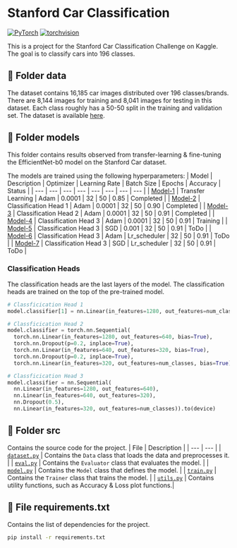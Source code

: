 # Stanford Car Classification
[![PyTorch](https://img.shields.io/badge/PyTorch-1.12.1-orange.svg)](https://pytorch.org/) 
[![torchvision](https://img.shields.io/badge/torchvision-0.13.1-orange.svg)](https://pytorch.org/)

This is a project for the Stanford Car Classification Challenge on Kaggle. 
The goal is to classify cars into 196 classes. 

## 💾 Folder data
The dataset contains 16,185 car images distributed over 196 classes/brands. There are 8,144 images for training and 8,041 images for testing in this dataset. Each class roughly has a 50-50 split in the training and validation set. The dataset is available [here](https://www.kaggle.com/datasets/jutrera/stanford-car-dataset-by-classes-folder).

## 🚀 Folder models
This folder contains results observed from transfer-learning & fine-tuning the EfficientNet-b0 model on the Stanford Car dataset.

The models are trained using the following hyperparameters:
| Model | Description | Optimizer | Learning Rate | Batch Size | Epochs | Accuracy | Status |
| --- | --- | --- | --- | --- | --- | --- | --- |
| [Model-1]() | Transfer Learning | Adam | 0.0001 | 32 | 50 | 0.85 | Completed |
| [Model-2]() | Classification Head 1 | Adam | 0.0001 | 32 | 50 | 0.90 | Completed |
| [Model-3]() | Classification Head 2 | Adam | 0.0001 | 32 | 50 | 0.91 | Completed |
| [Model-4]() | Classification Head 3 | Adam | 0.0001 | 32 | 50 | 0.91 | Training |
| [Model-5]() | Classification Head 3 | SGD | 0.001 | 32 | 50 | 0.91 | ToDo |
| [Model-6]() | Classification Head 3 | Adam | Lr_scheduler | 32 | 50 | 0.91 | ToDo |
| [Model-7]() | Classification Head 3 | SGD | Lr_scheduler | 32 | 50 | 0.91 | ToDo |

### Classification Heads
The classification heads are the last layers of the model. The classification heads are trained on the top of the pre-trained model.
```python 
# Classficication Head 1
model.classifier[1] = nn.Linear(in_features=1280, out_features=num_classes).to(device)

# Classficication Head 2
model.classifier = torch.nn.Sequential(
  torch.nn.Linear(in_features=1280, out_features=640, bias=True),
  torch.nn.Dropout(p=0.2, inplace=True),
  torch.nn.Linear(in_features=640, out_features=320, bias=True),
  torch.nn.Dropout(p=0.2, inplace=True),
  torch.nn.Linear(in_features=320, out_features=num_classes, bias=True)).to(device)

# Classficication Head 3
model.classifier = nn.Sequential(
  nn.Linear(in_features=1280, out_features=640),
  nn.Linear(in_features=640, out_features=320),
  nn.Dropout(0.5),
  nn.Linear(in_features=320, out_features=num_classes)).to(device)

```


## 🔌 Folder src   
Contains the source code for the project.
| File | Description |
| --- | --- |
| [`dataset.py`](https://github.com/dimgag/stanford_car_classification/blob/master/src/dataset.py) | Contains the `Data` class that loads the data and preprocesses it. |
| [`eval.py`](https://github.com/dimgag/stanford_car_classification/blob/master/src/eval.py) | Contains the `Evaluator` class that evaluates the model. |
| [`model.py`](https://github.com/dimgag/stanford_car_classification/blob/master/src/model.py) | Contains the `Model` class that defines the model. |
| [`train.py`](https://github.com/dimgag/stanford_car_classification/blob/master/src/train.py) | Contains the `Trainer` class that trains the model. |
| [`utils.py`](https://github.com/dimgag/stanford_car_classification/blob/master/src/utils.py) | Contains utility functions, such as Accuracy & Loss plot functions.|



## 📝 File requirements.txt
Contains the list of dependencies for the project.
```bash
pip install -r requirements.txt
```